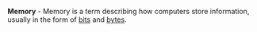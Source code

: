 **Memory** - Memory is a term describing how computers store information, usually in the form of [bits](docs/Resources/Definitions/Bit.md) and [bytes](docs/Resources/Definitions/Byte.md).